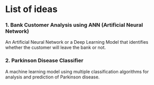# List of ideas

### 1. Bank Customer Analysis using ANN (Artificial Neural Network)
An Artificial Neural Network or a Deep Learning Model that identifies whether the customer will leave the bank or not.
### 2. Parkinson Disease Classifier
A machine learning model using multiple classification algorithms for analysis and prediction of Parkinson disease.




